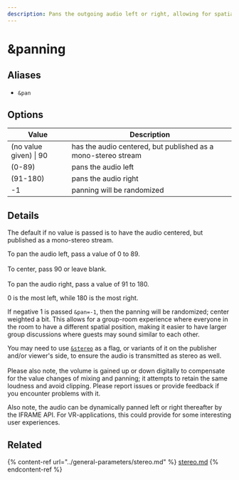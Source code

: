 ```yaml
---
description: Pans the outgoing audio left or right, allowing for spatial audio group chats
---
```


# \&panning

## Aliases

* `&pan`

## Options

| Value                  | Description                                                   |
| ---------------------- | ------------------------------------------------------------- |
| (no value given) \| 90 | has the audio centered, but published as a mono-stereo stream |
| (0-89)                 | pans the audio left                                           |
| (91-180)               | pans the audio right                                          |
| -1                     | panning will be randomized                                    |

## Details

The default if no value is passed is to have the audio centered, but published as a mono-stereo stream.&#x20;

To pan the audio left, pass a value of 0 to 89. \
\
To center, pass 90 or leave blank.\
\
To pan the audio right, pass a value of 91 to 180.

0 is the most left, while 180 is the most right.

If negative 1 is passed `&pan=-1`, then the panning will be randomized; center weighted a bit. This allows for a group-room experience where everyone in the room to have a different spatial position, making it easier to have larger group discussions where guests may sound similar to each other.

You may need to use [`&stereo`](../general-parameters/stereo.md) as a flag, or variants of it on the publisher and/or viewer's side, to ensure the audio is transmitted as stereo as well. \
\
Please also note, the volume is gained up or down digitally to compensate for the value changes of mixing and panning; it attempts to retain the same loudness and avoid clipping. Please report issues or provide feedback if you encounter problems with it.

Also note, the audio can be dynamically panned left or right thereafter by the IFRAME API. For VR-applications, this could provide for some interesting user experiences.

## Related

{% content-ref url="../general-parameters/stereo.md" %}
[stereo.md](../general-parameters/stereo.md)
{% endcontent-ref %}
